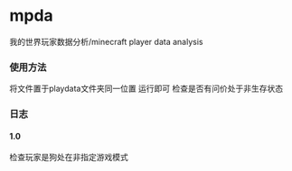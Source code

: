 # mpda
我的世界玩家数据分析/minecraft player data analysis


### 使用方法
将文件置于playdata文件夹同一位置
运行即可 检查是否有问价处于非生存状态

### 日志
#### 1.0
检查玩家是狗处在非指定游戏模式
